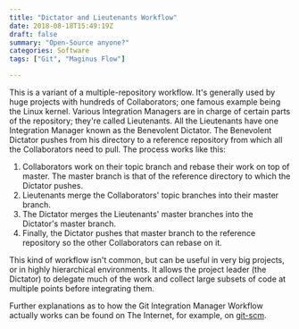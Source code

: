 ```yaml
---
title: "Dictator and Lieutenants Workflow"
date: 2018-08-18T15:49:19Z
draft: false
summary: "Open-Source anyone?"
categories: Software
tags: ["Git", "Maginus Flow"]

---
```

This is a variant of a multiple-repository workflow. It's generally used by huge projects with 
hundreds of Collaborators; one famous example being the Linux kernel. Various Integration 
Managers are in charge of certain parts of the repository; they're called Lieutenants. All the 
Lieutenants have one Integration Manager known as the Benevolent Dictator. The Benevolent Dictator 
pushes from his directory to a reference repository from which all the Collaborators need to 
pull. The process works like this:

1.	Collaborators work on their topic branch and rebase their work on top of master. The 
    master branch is that of the reference directory to which the Dictator pushes.
2.	Lieutenants merge the Collaborators' topic branches into their master branch.
3.	The Dictator merges the Lieutenants' master branches into the Dictator's master branch.
4.	Finally, the Dictator pushes that master branch to the reference repository so 
    the other Collaborators can rebase on it.

This kind of workflow isn't common, but can be useful in very big projects, or in 
highly hierarchical environments. It allows the project leader (the Dictator) to 
delegate much of the work and collect large subsets of code at multiple points 
before integrating them.

Further explanations as to how the Git Integration Manager Workflow 
actually works can be found on The Internet, for example, 
on [git-scm](https://git-scm.com/book/en/v2/Distributed-Git-Distributed-Workflows#wfdiag_c).

